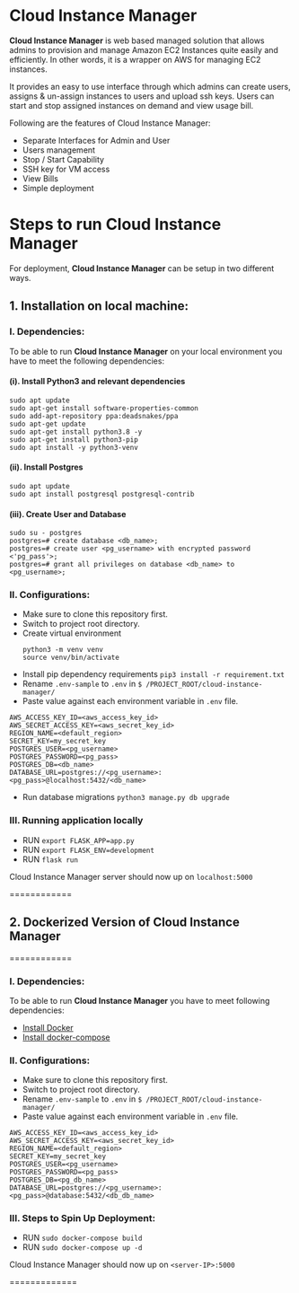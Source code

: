 # Cloud Instance Manager

**Cloud Instance Manager** is web based managed solution that allows admins to provision and manage Amazon EC2 Instances quite easily and efficiently. In other words, it is a wrapper on AWS for managing EC2 instances.

It provides an easy to use interface through which admins can create users, assigns & un-assign instances to users and upload ssh keys. Users can start and stop assigned instances on demand and view usage bill.

Following are the features of Cloud Instance Manager:

- Separate Interfaces for Admin and User
- Users management
- Stop / Start Capability
- SSH key for VM access
- View Bills
- Simple deployment

# Steps to run Cloud Instance Manager

For deployment, **Cloud Instance Manager** can be setup in two different ways.

## 1. Installation on local machine:
### I. Dependencies:
To be able to run **Cloud Instance Manager** on your local environment you have to meet the following dependencies:  
#### (i). Install Python3 and relevant dependencies
```
sudo apt update
sudo apt-get install software-properties-common
sudo add-apt-repository ppa:deadsnakes/ppa
sudo apt-get update
sudo apt-get install python3.8 -y
sudo apt-get install python3-pip
sudo apt install -y python3-venv
```
#### (ii). Install Postgres
```
sudo apt update
sudo apt install postgresql postgresql-contrib
```
#### (iii). Create User and Database
```
sudo su - postgres  
postgres=# create database <db_name>;  
postgres=# create user <pg_username> with encrypted password <'pg_pass'>;  
postgres=# grant all privileges on database <db_name> to <pg_username>;
```
### II. Configurations:
* Make sure to clone this repository first.
* Switch to project root directory.
* Create virtual environment
	```
	python3 -m venv venv
	source venv/bin/activate
	```
* Install pip dependency requirements
   `pip3 install -r requirement.txt`
* Rename `.env-sample` to `.env` in `$ /PROJECT_ROOT/cloud-instance-manager/`
* Paste value against each environment variable in `.env` file.
```
AWS_ACCESS_KEY_ID=<aws_access_key_id>
AWS_SECRET_ACCESS_KEY=<aws_secret_key_id>
REGION_NAME=<default_region>
SECRET_KEY=my_secret_key
POSTGRES_USER=<pg_username>
POSTGRES_PASSWORD=<pg_pass>
POSTGRES_DB=<db_name>
DATABASE_URL=postgres://<pg_username>:<pg_pass>@localhost:5432/<db_name>
```
* Run database migrations
`python3 manage.py db upgrade`

### III. Running application locally
* RUN `export FLASK_APP=app.py`
* RUN `export FLASK_ENV=development`
* RUN  `flask run`


Cloud Instance Manager server should now up on `localhost:5000`

============

## 2. Dockerized Version of Cloud Instance Manager
============
### I. Dependencies:
To be able to run **Cloud Instance Manager** you have to meet following dependencies:  
-  [Install Docker](https://docs.docker.com/install/linux/docker-ce/ubuntu/)
-  [Install docker-compose](https://docs.docker.com/compose/install/)

### II. Configurations:
- Make sure to clone this repository first.
- Switch to project root directory.
- Rename `.env-sample` to `.env` in `$ /PROJECT_ROOT/cloud-instance-manager/`
- Paste value against each environment variable in `.env` file.
```
AWS_ACCESS_KEY_ID=<aws_access_key_id>
AWS_SECRET_ACCESS_KEY=<aws_secret_key_id>
REGION_NAME=<default_region>
SECRET_KEY=my_secret_key
POSTGRES_USER=<pg_username>
POSTGRES_PASSWORD=<pg_pass>
POSTGRES_DB=<pg_db_name>
DATABASE_URL=postgres://<pg_username>:<pg_pass>@database:5432/<db_db_name>
```

### III. Steps to Spin Up Deployment:
- RUN `sudo docker-compose build`
- RUN `sudo docker-compose up -d`

Cloud Instance Manager should now up on `<server-IP>:5000`

=============
